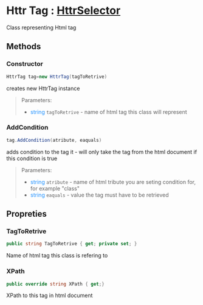 # Httr Tag : [HttrSelector](./HttrSelector.md)
Class representing Html tag
## Methods
### Constructor
```c#
HttrTag tag=new HttrTag(tagToRetrive)
```
creates new HttrTag instance  
>Parameters:
>- <font color="DodgerBlue">string</font> ```tagToRetrive``` - name of html tag this class will represent

### AddCondition
```c#
tag.AddCondition(atribute, eaquals) 
```
adds condition to the tag it - will only take the tag from the html document if this condition is true    
>Parameters:
>- <font color="DodgerBlue">string</font> ```atribute``` - name of html tribute you are seting condition for,  
for example "class"
>- <font color="DodgerBlue">string</font> ```eaquals``` - value the tag must have to be retrieved

## Propreties

### TagToRetrive
```c#
public string TagToRetrive { get; private set; }
```
Name of html tag this class is refering to

### XPath
```c#
public override string XPath { get;}
```
XPath to this tag in html document 
